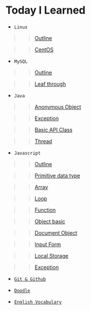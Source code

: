 # Today I Learned

- `Linux`

> > [Outline](https://github.com/ding-co/TIL/blob/main/Linux/Outline.md)

> > [CentOS](https://github.com/ding-co/TIL/blob/main/Linux/CentOS.md)

- `MySQL`

> > [Outline](https://github.com/ding-co/TIL/blob/main/MySQL/Outline.md)

> > [Leaf through](https://github.com/ding-co/TIL/blob/main/MySQL/Leaf-through.md)

- `Java`

> > [Anonymous Object](https://github.com/ding-co/TIL/blob/main/Programming%20Language/Java/Anonymous-object.md)

> > [Exception](https://github.com/ding-co/TIL/blob/main/Programming%20Language/Java/Exception.md)

> > [Basic API Class](https://github.com/ding-co/TIL/blob/main/Programming%20Language/Java/Basic-API.md)

> > [Thread](https://github.com/ding-co/TIL/blob/main/Programming%20Language/Java/Thread.md)

- `Javascript`

> > [Outline](https://github.com/ding-co/TIL/blob/main/Programming%20Language/Javascript/Outline.md)

> > [Primitive data type](https://github.com/ding-co/TIL/blob/main/Programming%20Language/Javascript/Primitive-data-type.md)

> > [Array](https://github.com/ding-co/TIL/blob/main/Programming%20Language/Javascript/Array.md)

> > [Loop](https://github.com/ding-co/TIL/blob/main/Programming%20Language/Javascript/Loop.md)

> > [Function](https://github.com/ding-co/TIL/blob/main/Programming%20Language/Javascript/Function.md)

> > [Object basic](https://github.com/ding-co/TIL/blob/main/Programming%20Language/Javascript/Object-basic.md)

> > [Document Object](https://github.com/ding-co/TIL/blob/main/Programming%20Language/Javascript/Document-object.md)

> > [Input Form](https://github.com/ding-co/TIL/blob/main/Programming%20Language/Javascript/Input-form.md)

> > [Local Storage](https://github.com/ding-co/TIL/blob/main/Programming%20Language/Javascript/local-storage.md)

> > [Exception](https://github.com/ding-co/TIL/blob/main/Programming%20Language/Javascript/Exception.md)

- [`Git & Github`](https://github.com/ding-co/TIL/blob/main/Git%26Github/Git%26Github.md)

- [`Doodle`](https://github.com/ding-co/TIL/blob/main/Doodle/Doodle.md)

- [`English Vocabulary`](https://github.com/ding-co/TIL/blob/main/English/Vocabulary.md)

